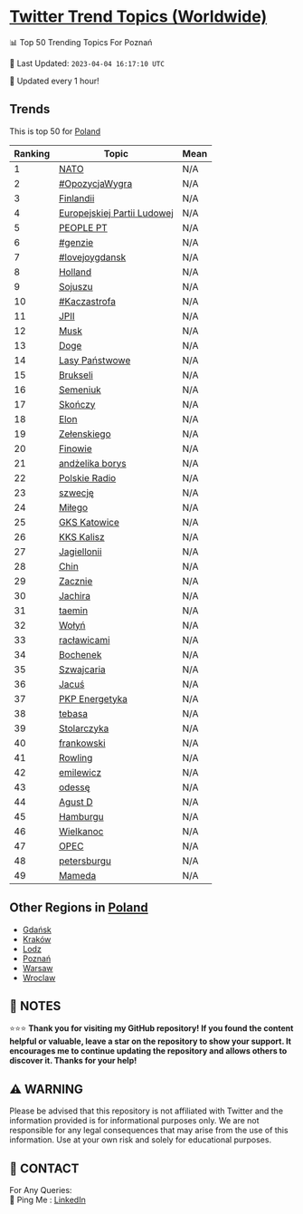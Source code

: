 [Twitter Trend Topics (Worldwide)](https://github.com/ErcinDedeoglu/Twitter-Trend-Topics)
==========


📊 Top 50 Trending Topics For Poznań

📆 Last Updated: `2023-04-04 16:17:10 UTC`

🔧 Updated every 1 hour!


## Trends

This is top 50 for [Poland](</Poland>)

| Ranking | Topic | Mean |
| ------- | ------------ | ------------ |
| 1 | [NATO](http://twitter.com/search?q=NATO) | N/A |
| 2 | [#OpozycjaWygra](http://twitter.com/search?q=%23OpozycjaWygra) | N/A |
| 3 | [Finlandii](http://twitter.com/search?q=Finlandii) | N/A |
| 4 | [Europejskiej Partii Ludowej](http://twitter.com/search?q=Europejskiej+Partii+Ludowej) | N/A |
| 5 | [PEOPLE PT](http://twitter.com/search?q=PEOPLE+PT) | N/A |
| 6 | [#genzie](http://twitter.com/search?q=%23genzie) | N/A |
| 7 | [#lovejoygdansk](http://twitter.com/search?q=%23lovejoygdansk) | N/A |
| 8 | [Holland](http://twitter.com/search?q=Holland) | N/A |
| 9 | [Sojuszu](http://twitter.com/search?q=Sojuszu) | N/A |
| 10 | [#Kaczastrofa](http://twitter.com/search?q=%23Kaczastrofa) | N/A |
| 11 | [JPII](http://twitter.com/search?q=JPII) | N/A |
| 12 | [Musk](http://twitter.com/search?q=Musk) | N/A |
| 13 | [Doge](http://twitter.com/search?q=Doge) | N/A |
| 14 | [Lasy Państwowe](http://twitter.com/search?q=Lasy+Pa%c5%84stwowe) | N/A |
| 15 | [Brukseli](http://twitter.com/search?q=Brukseli) | N/A |
| 16 | [Semeniuk](http://twitter.com/search?q=Semeniuk) | N/A |
| 17 | [Skończy](http://twitter.com/search?q=Sko%c5%84czy) | N/A |
| 18 | [Elon](http://twitter.com/search?q=Elon) | N/A |
| 19 | [Zełenskiego](http://twitter.com/search?q=Ze%c5%82enskiego) | N/A |
| 20 | [Finowie](http://twitter.com/search?q=Finowie) | N/A |
| 21 | [andżelika borys](http://twitter.com/search?q=and%c5%bcelika+borys) | N/A |
| 22 | [Polskie Radio](http://twitter.com/search?q=Polskie+Radio) | N/A |
| 23 | [szwecję](http://twitter.com/search?q=szwecj%c4%99) | N/A |
| 24 | [Miłego](http://twitter.com/search?q=Mi%c5%82ego) | N/A |
| 25 | [GKS Katowice](http://twitter.com/search?q=GKS+Katowice) | N/A |
| 26 | [KKS Kalisz](http://twitter.com/search?q=KKS+Kalisz) | N/A |
| 27 | [Jagiellonii](http://twitter.com/search?q=Jagiellonii) | N/A |
| 28 | [Chin](http://twitter.com/search?q=Chin) | N/A |
| 29 | [Zacznie](http://twitter.com/search?q=Zacznie) | N/A |
| 30 | [Jachira](http://twitter.com/search?q=Jachira) | N/A |
| 31 | [taemin](http://twitter.com/search?q=taemin) | N/A |
| 32 | [Wołyń](http://twitter.com/search?q=Wo%c5%82y%c5%84) | N/A |
| 33 | [racławicami](http://twitter.com/search?q=rac%c5%82awicami) | N/A |
| 34 | [Bochenek](http://twitter.com/search?q=Bochenek) | N/A |
| 35 | [Szwajcaria](http://twitter.com/search?q=Szwajcaria) | N/A |
| 36 | [Jacuś](http://twitter.com/search?q=Jacu%c5%9b) | N/A |
| 37 | [PKP Energetyka](http://twitter.com/search?q=PKP+Energetyka) | N/A |
| 38 | [tebasa](http://twitter.com/search?q=tebasa) | N/A |
| 39 | [Stolarczyka](http://twitter.com/search?q=Stolarczyka) | N/A |
| 40 | [frankowski](http://twitter.com/search?q=frankowski) | N/A |
| 41 | [Rowling](http://twitter.com/search?q=Rowling) | N/A |
| 42 | [emilewicz](http://twitter.com/search?q=emilewicz) | N/A |
| 43 | [odessę](http://twitter.com/search?q=odess%c4%99) | N/A |
| 44 | [Agust D](http://twitter.com/search?q=Agust+D) | N/A |
| 45 | [Hamburgu](http://twitter.com/search?q=Hamburgu) | N/A |
| 46 | [Wielkanoc](http://twitter.com/search?q=Wielkanoc) | N/A |
| 47 | [OPEC](http://twitter.com/search?q=OPEC) | N/A |
| 48 | [petersburgu](http://twitter.com/search?q=petersburgu) | N/A |
| 49 | [Mameda](http://twitter.com/search?q=Mameda) | N/A |



## Other Regions in [Poland](</Poland>)

* [Gdańsk](</Poland/Gdańsk.md>)
* [Kraków](</Poland/Kraków.md>)
* [Lodz](</Poland/Lodz.md>)
* [Poznań](</Poland/Poznań.md>)
* [Warsaw](</Poland/Warsaw.md>)
* [Wroclaw](</Poland/Wroclaw.md>)



## 📝 NOTES

⭐⭐⭐ **Thank you for visiting my GitHub repository! If you found the content helpful or valuable, leave a star on the repository to show your support. It encourages me to continue updating the repository and allows others to discover it. Thanks for your help!**


## ⚠️ WARNING

Please be advised that this repository is not affiliated with Twitter and the information provided is for informational purposes only. We are not responsible for any legal consequences that may arise from the use of this information. Use at your own risk and solely for educational purposes.


## 📨 CONTACT

 For Any Queries:  
            🏓 Ping Me : [LinkedIn](https://www.linkedin.com/in/ercindedeoglu/)
